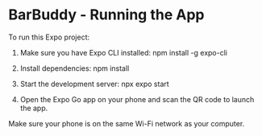 # BarBuddy - Running the App

To run this Expo project:

1. Make sure you have Expo CLI installed:
   npm install -g expo-cli

2. Install dependencies:
   npm install

3. Start the development server:
   npx expo start

4. Open the Expo Go app on your phone and scan the QR code to launch the app.

Make sure your phone is on the same Wi-Fi network as your computer.